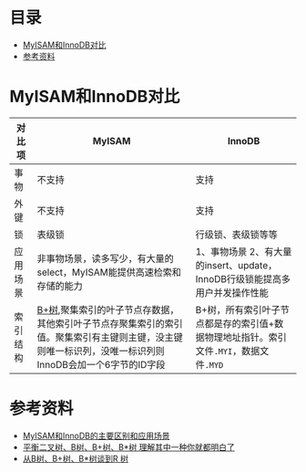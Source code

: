 # 目录
- [MyISAM和InnoDB对比](#MyISAM和InnoDB对比)
- [参考资料](#参考资料)


# MyISAM和InnoDB对比

|对比项|MyISAM|InnoDB|
|-|-|-|
|事物|不支持|支持|
|外键|不支持|支持|
|锁|表级锁|行级锁、表级锁等等|
|应用场景|非事物场景，读多写少，有大量的select，MyISAM能提供高速检索和存储的能力|1、事物场景 2、有大量的insert、update，InnoDB行级锁能提高多用户并发操作性能|
|索引结构|[B+树](../algorithm/tree/01%20平衡二分查找树、B树、B+树、R树.md),聚集索引的叶子节点存数据，其他索引叶子节点存聚集索引的索引值。聚集索引有主键则主键，没主键则唯一标识列，没唯一标识列则InnoDB会加一个6字节的ID字段|B+树，所有索引叶子节点都是存的索引值+数据物理地址指针。索引文件`.MYI`，数据文件`.MYD`|

# 参考资料
- [MyISAM和InnoDB的主要区别和应用场景](https://blog.csdn.net/u013408431/article/details/71270464)
- [平衡二叉树、B树、B+树、B*树 理解其中一种你就都明白了](https://zhuanlan.zhihu.com/p/27700617)
- [从B树、B+树、B*树谈到R 树](https://blog.csdn.net/v_JULY_v/article/details/6530142/)
